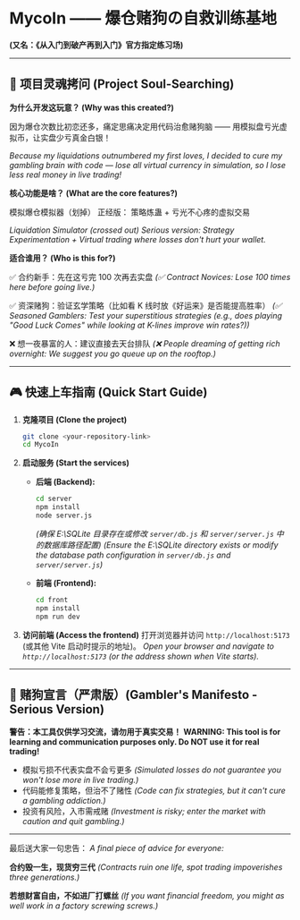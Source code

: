 # MycoIn —— 爆仓赌狗の自救训练基地

**(又名：《从入门到破产再到入门》官方指定练习场)**

---

## 🚀 项目灵魂拷问 (Project Soul-Searching)

**为什么开发这玩意？ (Why was this created?)**

因为爆仓次数比初恋还多，痛定思痛决定用代码治愈赌狗脑 ——
用模拟盘亏光虚拟币，让实盘少亏真金白银！

*Because my liquidations outnumbered my first loves, I decided to cure my gambling brain with code — lose all virtual currency in simulation, so I lose less real money in live trading!*

**核心功能是啥？ (What are the core features?)**

模拟爆仓模拟器（划掉）
正经版： 策略炼蛊 + 亏光不心疼的虚拟交易

*Liquidation Simulator (crossed out)*
*Serious version: Strategy Experimentation + Virtual trading where losses don't hurt your wallet.*

**适合谁用？ (Who is this for?)**

✅ 合约新手：先在这亏完 100 次再去实盘
   *(✅ Contract Novices: Lose 100 times here before going live.)*

✅ 资深赌狗：验证玄学策略（比如看 K 线时放《好运来》是否能提高胜率）
   *(✅ Seasoned Gamblers: Test your superstitious strategies (e.g., does playing "Good Luck Comes" while looking at K-lines improve win rates?))*

❌ 想一夜暴富的人：建议直接去天台排队
   *(❌ People dreaming of getting rich overnight: We suggest you go queue up on the rooftop.)*

---

## 🎮 快速上车指南 (Quick Start Guide)

1.  **克隆项目 (Clone the project)**
    ```bash
    git clone <your-repository-link>
    cd MycoIn
    ```

2.  **启动服务 (Start the services)**
    *   **后端 (Backend):**
        ```bash
        cd server
        npm install
        node server.js 
        ```
        *(确保 E:\SQLite 目录存在或修改 `server/db.js` 和 `server/server.js` 中的数据库路径配置)*
        *(Ensure the E:\SQLite directory exists or modify the database path configuration in `server/db.js` and `server/server.js`)*

    *   **前端 (Frontend):**
        ```bash
        cd front
        npm install
        npm run dev
        ```

3.  **访问前端 (Access the frontend)**
    打开浏览器并访问 `http://localhost:5173` (或其他 Vite 启动时提示的地址)。
    *Open your browser and navigate to `http://localhost:5173` (or the address shown when Vite starts).*

---

## 📢 赌狗宣言（严肃版）(Gambler's Manifesto - Serious Version)

**警告：本工具仅供学习交流，请勿用于真实交易！**
**WARNING: This tool is for learning and communication purposes only. Do NOT use it for real trading!**

*   模拟亏损不代表实盘不会亏更多
    *(Simulated losses do not guarantee you won't lose more in live trading.)*
*   代码能修复策略，但治不了赌性
    *(Code can fix strategies, but it can't cure a gambling addiction.)*
*   投资有风险，入市需戒赌
    *(Investment is risky; enter the market with caution and quit gambling.)*

---

最后送大家一句忠告：
*A final piece of advice for everyone:*

**合约毁一生，现货穷三代**
*(Contracts ruin one life, spot trading impoverishes three generations.)*

**若想财富自由，不如进厂打螺丝**
*(If you want financial freedom, you might as well work in a factory screwing screws.)* 